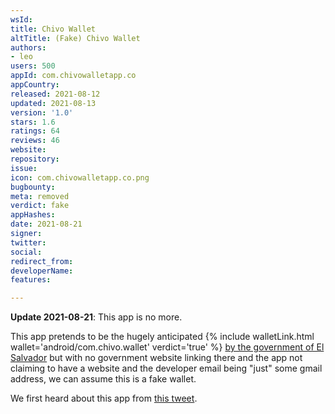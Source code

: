 ```yaml
---
wsId: 
title: Chivo Wallet
altTitle: (Fake) Chivo Wallet
authors:
- leo
users: 500
appId: com.chivowalletapp.co
appCountry: 
released: 2021-08-12
updated: 2021-08-13
version: '1.0'
stars: 1.6
ratings: 64
reviews: 46
website: 
repository: 
issue: 
icon: com.chivowalletapp.co.png
bugbounty: 
meta: removed
verdict: fake
appHashes: 
date: 2021-08-21
signer: 
twitter: 
social: 
redirect_from: 
developerName: 
features: 

---
```


**Update 2021-08-21**: This app is no more.

This app pretends to be the hugely anticipated
{% include walletLink.html wallet='android/com.chivo.wallet' verdict='true' %}
[by the government of El Salvador](https://www.youtube.com/watch?v=E77xEF-E2hs)
but with no government website linking there and the app not claiming to have a
website and the developer email being "just" some gmail address, we can assume
this is a fake wallet.

We first heard about this app from [this tweet](https://twitter.com/ClaudyCordova).
